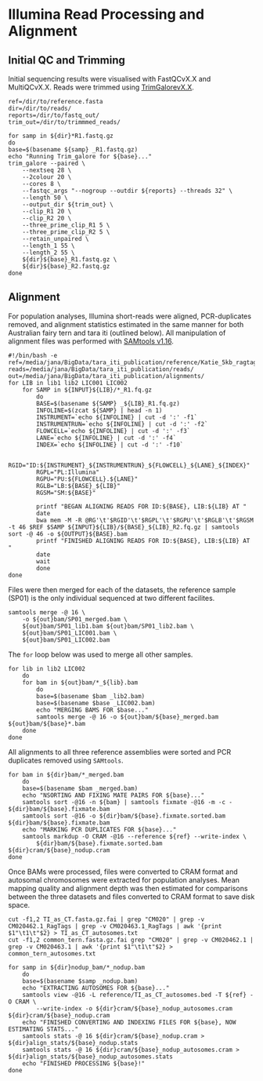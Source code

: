 # Illumina Read Processing and Alignment
## Initial QC and Trimming
Initial sequencing results were visualised with FastQCvX.X and MultiQCvX.X. Reads were trimmed using [TrimGalorevX.X](https://www.bioinformatics.babraham.ac.uk/projects/trim_galore/).  
```
ref=/dir/to/reference.fasta
dir=/dir/to/reads/
reports=/dir/to/fastq_out/
trim_out=/dir/to/trimmmed_reads/

for samp in ${dir}*R1.fastq.gz
do
base=$(basename ${samp} _R1.fastq.gz)
echo "Running Trim_galore for ${base}..."
trim_galore --paired \
    --nextseq 28 \
    --2colour 20 \
    --cores 8 \
    --fastqc_args "--nogroup --outdir ${reports} --threads 32" \
    --length 50 \
    --output_dir ${trim_out} \
    --clip_R1 20 \
    --clip_R2 20 \
    --three_prime_clip_R1 5 \
    --three_prime_clip_R2 5 \
    --retain_unpaired \
    --length_1 55 \
    --length_2 55 \
    ${dir}${base}_R1.fastq.gz \
    ${dir}${base}_R2.fastq.gz
done
```
## Alignment
For population analyses, Illumina short-reads were aligned, PCR-duplicates removed, and alignment statistics estimated in the same manner for both Australian fairy tern and tara iti (outlined below). All manipulation of alignment files was performed with [SAMtools v1.16](https://www.htslib.org/).  
```
#!/bin/bash -e
ref=/media/jana/BigData/tara_iti_publication/reference/Katie_5kb_ragtag.fa
reads=/media/jana/BigData/tara_iti_publication/reads/
out=/media/jana/BigData/tara_iti_publication/alignments/
for LIB in lib1 lib2 LIC001 LIC002
    for SAMP in ${INPUT}${LIB}/*_R1.fq.gz
        do
        BASE=$(basename ${SAMP} _${LIB}_R1.fq.gz)
        INFOLINE=$(zcat ${SAMP} | head -n 1)
        INSTRUMENT=`echo ${INFOLINE} | cut -d ':' -f1`
        INSTRUMENTRUN=`echo ${INFOLINE} | cut -d ':' -f2`
        FLOWCELL=`echo ${INFOLINE} | cut -d ':' -f3`
        LANE=`echo ${INFOLINE} | cut -d ':' -f4`
        INDEX=`echo ${INFOLINE} | cut -d ':' -f10`

        RGID="ID:${INSTRUMENT}_${INSTRUMENTRUN}_${FLOWCELL}_${LANE}_${INDEX}"
        RGPL="PL:Illumina"
        RGPU="PU:${FLOWCELL}.${LANE}"
        RGLB="LB:${BASE}_${LIB}"
        RGSM="SM:${BASE}"

        printf "BEGAN ALIGNING READS FOR ID:${BASE}, LIB:${LIB} AT "
        date
        bwa mem -M -R @RG'\t'$RGID'\t'$RGPL'\t'$RGPU'\t'$RGLB'\t'$RGSM -t 46 $REF $SAMP ${INPUT}${LIB}/${BASE}_${LIB}_R2.fq.gz | samtools sort -@ 46 -o ${OUTPUT}${BASE}.bam
        printf "FINISHED ALIGNING READS FOR ID:${BASE}, LIB:${LIB} AT "
        date
        wait
        done
done
```
Files were then merged for each of the datasets, the reference sample (SP01) is the only individual sequenced at two different facilites.  
```
samtools merge -@ 16 \
    -o ${out}bam/SP01_merged.bam \
    ${out}bam/SP01_lib1.bam ${out}bam/SP01_lib2.bam \
    ${out}bam/SP01_LIC001.bam \
    ${out}bam/SP01_LIC002.bam
```
 
 The `for` loop below was used to merge all other samples.  
```
for lib in lib2 LIC002
    do
    for bam in ${out}bam/*_${lib}.bam
        do
        base=$(basename $bam _lib2.bam)
        base=$(basename $base _LIC002.bam)
        echo "MERGING BAMS FOR $base..."
        samtools merge -@ 16 -o ${out}bam/${base}_merged.bam ${out}bam/${base}*.bam
    done
done
```

All alignments to all three reference assemblies were sorted and PCR duplicates removed using `SAMtools`.  
```
for bam in ${dir}bam/*_merged.bam
    do
    base=$(basename $bam _merged.bam)
    echo "NSORTING AND FIXING MATE PAIRS FOR ${base}..."
    samtools sort -@16 -n ${bam} | samtools fixmate -@16 -m -c - ${dir}bam/${base}.fixmate.bam
    samtools sort -@16 -o ${dir}bam/${base}.fixmate.sorted.bam ${dir}bam/${base}.fixmate.bam
    echo "MARKING PCR DUPLICATES FOR ${base}..."
    samtools markdup -O CRAM -@16 --reference ${ref} --write-index \
        ${dir}bam/${base}.fixmate.sorted.bam ${dir}cram/${base}_nodup.cram
done
```
Once BAMs were processed, files were converted to CRAM format and autosomal chromosomes were extracted for population analyses. Mean mapping quality and alignment depth was then estimated for comparisons between the three datasets and files converted to CRAM format to save disk space.  
```
cut -f1,2 TI_as_CT.fasta.gz.fai | grep "CM020" | grep -v CM020462.1_RagTags | grep -v CM020463.1_RagTags | awk '{print $1"\t1\t"$2} > TI_as_CT_autosomes.txt
cut -f1,2 common_tern.fasta.gz.fai grep "CM020" | grep -v CM020462.1 | grep -v CM020463.1 | awk '{print $1"\t1\t"$2} > common_tern_autosomes.txt

for samp in ${dir}nodup_bam/*_nodup.bam
    do
    base=$(basename $samp _nodup.bam)
    echo "EXTRACTING AUTOSOMES FOR ${base}..."
    samtools view -@16 -L reference/TI_as_CT_autosomes.bed -T ${ref} -O CRAM \
        --write-index -o ${dir}cram/${base}_nodup_autosomes.cram ${dir}cram/${base}_nodup.cram
    echo "FINISHED CONVERTING AND INDEXING FILES FOR ${base}, NOW ESTIMATING STATS..."
    samtools stats -@ 16 ${dir}cram/${base}_nodup.cram > ${dir}align_stats/${base}_nodup.stats
    samtools stats -@ 16 ${dir}cram/${base}_nodup_autosomes.cram > ${dir}align_stats/${base}_nodup_autosomes.stats
    echo "FINISHED PROCESSING ${base}!"
done
```